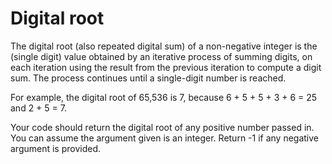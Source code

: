 # Digital root

The digital root (also repeated digital sum) of a 
non-negative integer is the (single digit) value 
obtained by an iterative process of summing digits, 
on each iteration using the result from the previous 
iteration to compute a digit sum. 
The process continues until a single-digit number is reached.

For example, the digital root of 65,536 is 7, 
because 6 + 5 + 5 + 3 + 6 = 25 and 2 + 5 = 7.

Your code should return the digital root of any positive
number passed in. 
You can assume the argument given is an integer.
Return -1 if any negative argument is provided.
